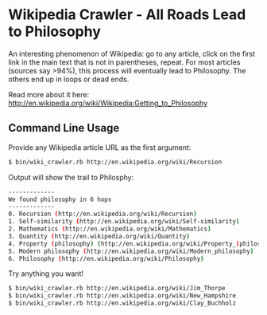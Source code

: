 # Wikipedia Crawler - All Roads Lead to Philosophy

An interesting phenomenon of Wikipedia: go to any article, click on the first link in the main text that is not in parentheses, repeat. 
For most articles (sources say >94%), this process will eventually lead to Philosophy. 
The others end up in loops or dead ends.

Read more about it here: http://en.wikipedia.org/wiki/Wikipedia:Getting_to_Philosophy

## Command Line Usage

Provide any Wikipedia article URL as the first argument:

```sh
$ bin/wiki_crawler.rb http://en.wikipedia.org/wiki/Recursion
```

Output will show the trail to Philosphy:

```sh
-------------
We found philosophy in 6 hops
-------------
0. Recursion (http://en.wikipedia.org/wiki/Recursion)
1. Self-similarity (http://en.wikipedia.org/wiki/Self-similarity)
2. Mathematics (http://en.wikipedia.org/wiki/Mathematics)
3. Quantity (http://en.wikipedia.org/wiki/Quantity)
4. Property (philosophy) (http://en.wikipedia.org/wiki/Property_(philosophy))
5. Modern philosophy (http://en.wikipedia.org/wiki/Modern_philosophy)
6. Philosophy (http://en.wikipedia.org/wiki/Philosophy)
```

Try anything you want!

```sh
$ bin/wiki_crawler.rb http://en.wikipedia.org/wiki/Jim_Thorpe
$ bin/wiki_crawler.rb http://en.wikipedia.org/wiki/New_Hampshire
$ bin/wiki_crawler.rb http://en.wikipedia.org/wiki/Clay_Buchholz
```


